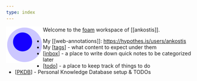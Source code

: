 ```yaml
---
type: index
---
```


<img src="attachments/foam-icon.png" width=100 align="left">

Welcome to the [foam](https://foambubble.github.io/foam/) workspace of [[ankostis]].

- My [[web-annotations]]: https://hypothes.is/users/ankostis
- My [[tags]] - what content to expect under them
- [[inbox]] - a place to write down quick notes to be categorized later
- [[todo]] - a place to keep track of things to do
- [[PKDB]] - Personal Knowledge Database setup & TODOs

[//begin]: # "Autogenerated link references for markdown compatibility"
[tags]: tags.md "Tags"
[inbox]: inbox.md "Inbox"
[todo]: todo.md "Todo"
[PKDB]: pkdb.md "Personal Knowledge Database"
[//end]: # "Autogenerated link references"

